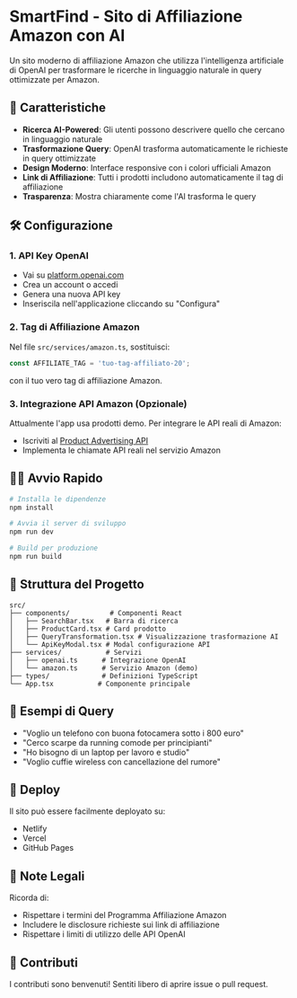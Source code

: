 # SmartFind - Sito di Affiliazione Amazon con AI

Un sito moderno di affiliazione Amazon che utilizza l'intelligenza artificiale di OpenAI per trasformare le ricerche in linguaggio naturale in query ottimizzate per Amazon.

## 🚀 Caratteristiche

- **Ricerca AI-Powered**: Gli utenti possono descrivere quello che cercano in linguaggio naturale
- **Trasformazione Query**: OpenAI trasforma automaticamente le richieste in query ottimizzate
- **Design Moderno**: Interface responsive con i colori ufficiali Amazon
- **Link di Affiliazione**: Tutti i prodotti includono automaticamente il tag di affiliazione
- **Trasparenza**: Mostra chiaramente come l'AI trasforma le query

## 🛠️ Configurazione

### 1. API Key OpenAI
- Vai su [platform.openai.com](https://platform.openai.com/api-keys)
- Crea un account o accedi
- Genera una nuova API key
- Inseriscila nell'applicazione cliccando su "Configura"

### 2. Tag di Affiliazione Amazon
Nel file `src/services/amazon.ts`, sostituisci:
```typescript
const AFFILIATE_TAG = 'tuo-tag-affiliato-20';
```
con il tuo vero tag di affiliazione Amazon.

### 3. Integrazione API Amazon (Opzionale)
Attualmente l'app usa prodotti demo. Per integrare le API reali di Amazon:
- Iscriviti al [Product Advertising API](https://webservices.amazon.com/paapi5/documentation/)
- Implementa le chiamate API reali nel servizio Amazon

## 🏃‍♂️ Avvio Rapido

```bash
# Installa le dipendenze
npm install

# Avvia il server di sviluppo
npm run dev

# Build per produzione
npm run build
```

## 📁 Struttura del Progetto

```
src/
├── components/          # Componenti React
│   ├── SearchBar.tsx   # Barra di ricerca
│   ├── ProductCard.tsx # Card prodotto
│   ├── QueryTransformation.tsx # Visualizzazione trasformazione AI
│   └── ApiKeyModal.tsx # Modal configurazione API
├── services/           # Servizi
│   ├── openai.ts      # Integrazione OpenAI
│   └── amazon.ts      # Servizio Amazon (demo)
├── types/             # Definizioni TypeScript
└── App.tsx           # Componente principale
```

## 🎯 Esempi di Query

- "Voglio un telefono con buona fotocamera sotto i 800 euro"
- "Cerco scarpe da running comode per principianti"
- "Ho bisogno di un laptop per lavoro e studio"
- "Voglio cuffie wireless con cancellazione del rumore"

## 🚀 Deploy

Il sito può essere facilmente deployato su:
- Netlify
- Vercel
- GitHub Pages

## 📝 Note Legali

Ricorda di:
- Rispettare i termini del Programma Affiliazione Amazon
- Includere le disclosure richieste sui link di affiliazione
- Rispettare i limiti di utilizzo delle API OpenAI

## 🤝 Contributi

I contributi sono benvenuti! Sentiti libero di aprire issue o pull request.